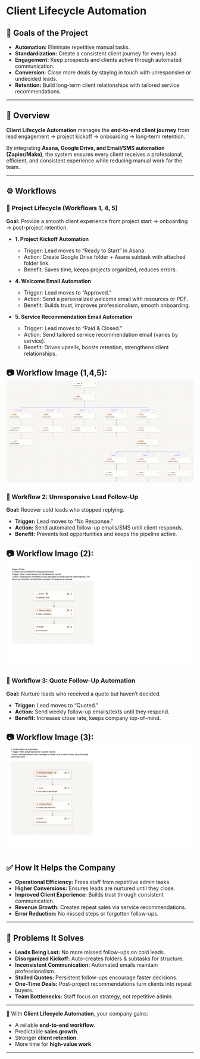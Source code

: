 

# Client Lifecycle Automation

## 🎯 Goals of the Project

* **Automation:** Eliminate repetitive manual tasks.
* **Standardization:** Create a consistent client journey for every lead.
* **Engagement:** Keep prospects and clients active through automated communication.
* **Conversion:** Close more deals by staying in touch with unresponsive or undecided leads.
* **Retention:** Build long-term client relationships with tailored service recommendations.

---

## 📌 Overview

**Client Lifecycle Automation** manages the **end-to-end client journey** from lead engagement → project kickoff → onboarding → long-term retention.

By integrating **Asana, Google Drive, and Email/SMS automation (Zapier/Make)**, the system ensures every client receives a professional, efficient, and consistent experience while reducing manual work for the team.

---

## ⚙️ Workflows

### 🔹 **Project Lifecycle (Workflows 1, 4, 5)**

**Goal:** Provide a smooth client experience from project start → onboarding → post-project retention.

* **1. Project Kickoff Automation**

  * Trigger: Lead moves to “Ready to Start” in Asana.
  * Action: Create Google Drive folder + Asana subtask with attached folder link.
  * Benefit: Saves time, keeps projects organized, reduces errors.

* **4. Welcome Email Automation**

  * Trigger: Lead moves to “Approved.”
  * Action: Send a personalized welcome email with resources or PDF.
  * Benefit: Builds trust, improves professionalism, smooth onboarding.

* **5. Service Recommendation Email Automation**

  * Trigger: Lead moves to “Paid & Closed.”
  * Action: Send tailored service recommendation email (varies by service).
  * Benefit: Drives upsells, boosts retention, strengthens client relationships.

📷 **Workflow Image (1,4,5):**
![Project Lifecycle Automation (1,4,5)](assets/zapier-project-1-4-5.png.png)
---

### 🔹 **Workflow 2: Unresponsive Lead Follow-Up**

**Goal:** Recover cold leads who stopped replying.

* **Trigger:** Lead moves to “No Response.”
* **Action:** Send automated follow-up emails/SMS until client responds.
* **Benefit:** Prevents lost opportunities and keeps the pipeline active.

📷 **Workflow Image (2):**
![Unresponsive Lead Follow-Up](assets/workflow-2-unresponsive-lead.png.png)
---

### 🔹 **Workflow 3: Quote Follow-Up Automation**

**Goal:** Nurture leads who received a quote but haven’t decided.

* **Trigger:** Lead moves to “Quoted.”
* **Action:** Send weekly follow-up emails/texts until they respond.
* **Benefit:** Increases close rate, keeps company top-of-mind.

📷 **Workflow Image (3):**
![Quote Follow-Up Automation](assets/workflow-3-quote-follow-up.png.png)
---

## ✅ How It Helps the Company

* **Operational Efficiency:** Frees staff from repetitive admin tasks.
* **Higher Conversions:** Ensures leads are nurtured until they close.
* **Improved Client Experience:** Builds trust through consistent communication.
* **Revenue Growth:** Creates repeat sales via service recommendations.
* **Error Reduction:** No missed steps or forgotten follow-ups.

---

## 🔧 Problems It Solves

* **Leads Being Lost:** No more missed follow-ups on cold leads.
* **Disorganized Kickoff:** Auto-creates folders & subtasks for structure.
* **Inconsistent Communication:** Automated emails maintain professionalism.
* **Stalled Quotes:** Persistent follow-ups encourage faster decisions.
* **One-Time Deals:** Post-project recommendations turn clients into repeat buyers.
* **Team Bottlenecks:** Staff focus on strategy, not repetitive admin.

---

🚀 With **Client Lifecycle Automation**, your company gains:

* A reliable **end-to-end workflow**.
* Predictable **sales growth**.
* Stronger **client retention**.
* More time for **high-value work**.

---



